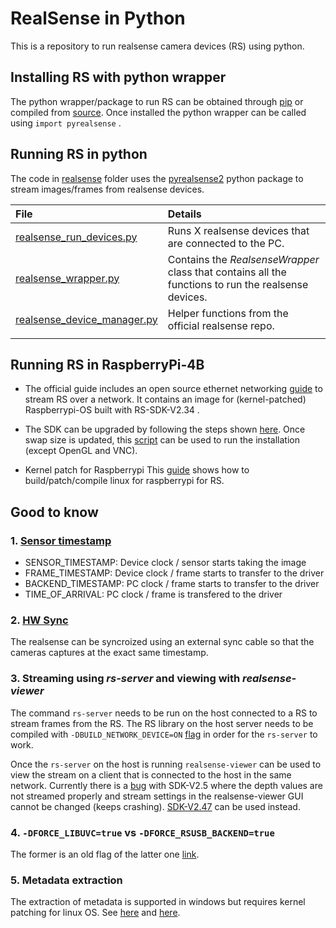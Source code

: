 # RealSense in Python

This is a repository to run realsense camera devices (RS) using python.

## Installing RS with python wrapper

The python wrapper/package to run RS can be obtained through [pip](https://pypi.org/project/pyrealsense/) or compiled from [source](https://github.com/IntelRealSense/librealsense). Once installed the python wrapper can be called using `import pyrealsense` .

## Running RS in python

The code in [realsense](realsense) folder uses the [pyrealsense2](https://pypi.org/project/pyrealsense/) python package to stream images/frames from realsense devices.

| File                                                                 | Details                                                                                             |
| :------------------------------------------------------------------- | :-------------------------------------------------------------------------------------------------- |
| [realsense_run_devices.py](realsense/realsense_run_devices.py)       | Runs X realsense devices that are connected to the PC.                                              |
| [realsense_wrapper.py](realsense/realsense_wrapper.py)               | Contains the _RealsenseWrapper_ class that contains all the functions to run the realsense devices. |
| [realsense_device_manager.py](realsense/realsense_device_manager.py) | Helper functions from the official realsense repo.                                                  |
|                                                                      |                                                                                                     |

## Running RS in RaspberryPi-4B

- The official guide includes an open source ethernet networking [guide](https://dev.intelrealsense.com/docs/open-source-ethernet-networking-for-intel-realsense-depth-cameras) to stream RS over a network. It contains an image for (kernel-patched) Raspberrypi-OS built with RS-SDK-V2.34 . 

- The SDK can be upgraded by following the steps shown [here](https://github.com/datasith/Ai_Demos_RPi/wiki/Raspberry-Pi-4-and-Intel-RealSense-D435). Once swap size is updated, this [script](scripts/install_realsense.sh) can be used to run the installation (except OpenGL and VNC).

-  Kernel patch for Raspberrypi
This [guide](https://github.com/NobuoTsukamoto/realsense_examples/blob/master/doc/installation_raspberry_pi_64.md) shows how to build/patch/compile linux for raspberrypi for RS.

## Good to know

### 1. [Sensor timestamp](https://github.com/IntelRealSense/librealsense/issues/2188)
- SENSOR_TIMESTAMP: Device clock / sensor starts taking the image
- FRAME_TIMESTAMP: Device clock / frame starts to transfer to the driver
- BACKEND_TIMESTAMP: PC clock / frame starts to transfer to the driver
- TIME_OF_ARRIVAL: PC clock / frame is transfered to the driver

### 2. [HW Sync](https://dev.intelrealsense.com/docs/external-synchronization-of-intel-realsense-depth-cameras)
The realsense can be syncroized using an external sync cable so that the cameras captures at the exact same timestamp.

### 3. Streaming using *rs-server* and viewing with *realsense-viewer*
The command `rs-server` needs to be run on the host connected to a RS to stream frames from the RS. The RS library on the host server needs to be compiled with `-DBUILD_NETWORK_DEVICE=ON` [flag](https://github.com/IntelRealSense/librealsense/issues/7123) in order for the `rs-server` to work.

Once the `rs-server` on the host is running `realsense-viewer` can be used to view the stream on a client that is connected to the host in the same network. Currently there is a [bug](https://github.com/IntelRealSense/librealsense/issues/9971) with SDK-V2.5 where the depth values are not streamed properly and stream settings in the realsense-viewer GUI cannot be changed (keeps crashing). [SDK-V2.47](https://github.com/IntelRealSense/librealsense/releases/tag/v2.47.0https://github.com/IntelRealSense/librealsense/releases/tag/v2.47.0) can be used instead.

### 4. `-DFORCE_LIBUVC=true` vs `-DFORCE_RSUSB_BACKEND=true`
The former is an old flag of the latter one [link](https://github.com/IntelRealSense/librealsense/issues/7144).

### 5. Metadata extraction
The extraction of metadata is supported in windows but requires kernel patching for linux OS. See [here](https://github.com/IntelRealSense/librealsense/blob/master/doc/frame_metadata.md#os-support) and [here](https://github.com/IntelRealSense/librealsense/issues/7039).
